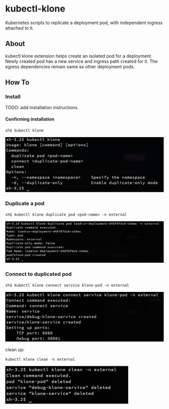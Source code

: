 # kubectl-klone
Kubernetes scripts to replicate a deployment pod, with independent ingress attached to it. 

## About
kubectl klone extension helps create an isolated pod for a deployment.
Newly created pod has a new service and ingress path created for it. The egress dependencies remain same as other deployment pods. 

## How To
### Install

TODO: add installation instructions. 

#### Confirming installation
```
sh$ kubectl klone
```

![Confirm installation](resources/installation.png)


### Duplicate a pod
```
sh$ kubectl klone duplicate pod <pod-name> -n external
```

![Duplicate a pod](resources/duplicate-pod.png)

### Connect to duplicated pod
```
sh$ kubectl klone connect service klone-pod -n external
```

![Connect services to the duplicated pod](resources/connect-services.png)


clean up:
```
kubectl klone clean -n external
```

![Clean up klone](resources/clean.png)
